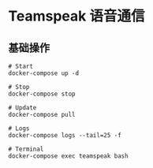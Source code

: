 # Teamspeak 语音通信

## 基础操作

```shell
# Start
docker-compose up -d

# Stop
docker-compose stop

# Update
docker-compose pull

# Logs
docker-compose logs --tail=25 -f

# Terminal
docker-compose exec teamspeak bash
```
